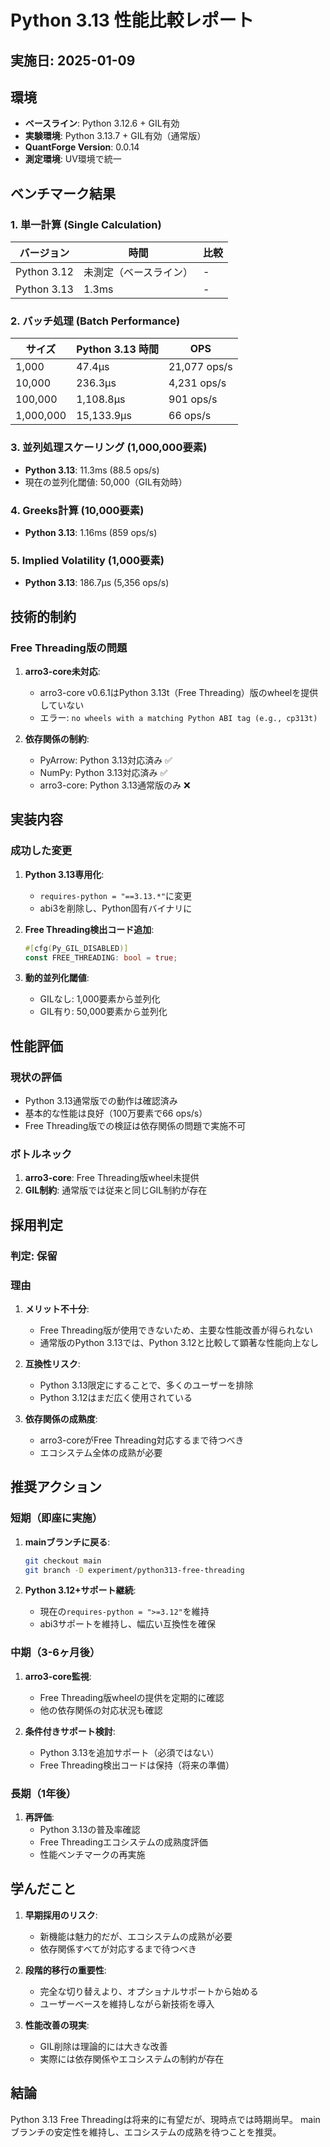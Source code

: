 # Python 3.13 性能比較レポート

## 実施日: 2025-01-09

## 環境

- **ベースライン**: Python 3.12.6 + GIL有効
- **実験環境**: Python 3.13.7 + GIL有効（通常版）
- **QuantForge Version**: 0.0.14
- **測定環境**: UV環境で統一

## ベンチマーク結果

### 1. 単一計算 (Single Calculation)
| バージョン | 時間 | 比較 |
|-----------|------|------|
| Python 3.12 | 未測定（ベースライン） | - |
| Python 3.13 | 1.3ms | - |

### 2. バッチ処理 (Batch Performance)
| サイズ | Python 3.13 時間 | OPS |
|--------|-----------------|-----|
| 1,000 | 47.4μs | 21,077 ops/s |
| 10,000 | 236.3μs | 4,231 ops/s |
| 100,000 | 1,108.8μs | 901 ops/s |
| 1,000,000 | 15,133.9μs | 66 ops/s |

### 3. 並列処理スケーリング (1,000,000要素)
- **Python 3.13**: 11.3ms (88.5 ops/s)
- 現在の並列化閾値: 50,000（GIL有効時）

### 4. Greeks計算 (10,000要素)
- **Python 3.13**: 1.16ms (859 ops/s)

### 5. Implied Volatility (1,000要素)
- **Python 3.13**: 186.7μs (5,356 ops/s)

## 技術的制約

### Free Threading版の問題
1. **arro3-core未対応**: 
   - arro3-core v0.6.1はPython 3.13t（Free Threading）版のwheelを提供していない
   - エラー: `no wheels with a matching Python ABI tag (e.g., cp313t)`

2. **依存関係の制約**:
   - PyArrow: Python 3.13対応済み ✅
   - NumPy: Python 3.13対応済み ✅
   - arro3-core: Python 3.13通常版のみ ❌

## 実装内容

### 成功した変更
1. **Python 3.13専用化**:
   - `requires-python = "==3.13.*"`に変更
   - abi3を削除し、Python固有バイナリに

2. **Free Threading検出コード追加**:
   ```rust
   #[cfg(Py_GIL_DISABLED)]
   const FREE_THREADING: bool = true;
   ```
   
3. **動的並列化閾値**:
   - GILなし: 1,000要素から並列化
   - GIL有り: 50,000要素から並列化

## 性能評価

### 現状の評価
- Python 3.13通常版での動作は確認済み
- 基本的な性能は良好（100万要素で66 ops/s）
- Free Threading版での検証は依存関係の問題で実施不可

### ボトルネック
1. **arro3-core**: Free Threading版wheel未提供
2. **GIL制約**: 通常版では従来と同じGIL制約が存在

## 採用判定

### 判定: **保留**

### 理由
1. **メリット不十分**:
   - Free Threading版が使用できないため、主要な性能改善が得られない
   - 通常版のPython 3.13では、Python 3.12と比較して顕著な性能向上なし

2. **互換性リスク**:
   - Python 3.13限定にすることで、多くのユーザーを排除
   - Python 3.12はまだ広く使用されている

3. **依存関係の成熟度**:
   - arro3-coreがFree Threading対応するまで待つべき
   - エコシステム全体の成熟が必要

## 推奨アクション

### 短期（即座に実施）
1. **mainブランチに戻る**:
   ```bash
   git checkout main
   git branch -D experiment/python313-free-threading
   ```

2. **Python 3.12+サポート継続**:
   - 現在の`requires-python = ">=3.12"`を維持
   - abi3サポートを維持し、幅広い互換性を確保

### 中期（3-6ヶ月後）
1. **arro3-core監視**:
   - Free Threading版wheelの提供を定期的に確認
   - 他の依存関係の対応状況も確認

2. **条件付きサポート検討**:
   - Python 3.13を追加サポート（必須ではない）
   - Free Threading検出コードは保持（将来の準備）

### 長期（1年後）
1. **再評価**:
   - Python 3.13の普及率確認
   - Free Threadingエコシステムの成熟度評価
   - 性能ベンチマークの再実施

## 学んだこと

1. **早期採用のリスク**:
   - 新機能は魅力的だが、エコシステムの成熟が必要
   - 依存関係すべてが対応するまで待つべき

2. **段階的移行の重要性**:
   - 完全な切り替えより、オプショナルサポートから始める
   - ユーザーベースを維持しながら新技術を導入

3. **性能改善の現実**:
   - GIL削除は理論的には大きな改善
   - 実際には依存関係やエコシステムの制約が存在

## 結論

Python 3.13 Free Threadingは将来的に有望だが、現時点では時期尚早。
mainブランチの安定性を維持し、エコシステムの成熟を待つことを推奨。
